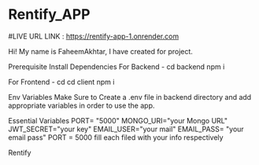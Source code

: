 # Rentify_APP

 #LIVE URL LINK : https://rentify-app-1.onrender.com
 
Hi! My name is FaheemAkhtar, I have created for project.

Prerequisite
Install Dependencies
For Backend - cd backend npm i

For Frontend - cd cd client npm i

Env Variables
Make Sure to Create a .env file in backend directory and add appropriate variables in order to use the app.

Essential Variables PORT= "5000"
MONGO_URI="your Mongo URL"
JWT_SECRET="your key"
EMAIL_USER="your mail"
EMAIL_PASS= "your email pass"
PORT = 5000 fill each filed with your info respectively

Rentify
